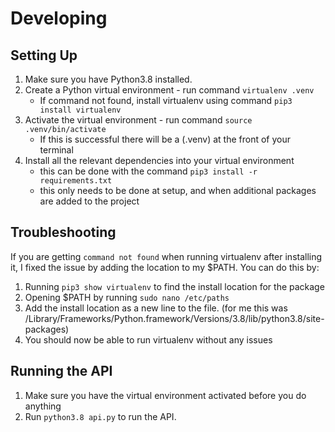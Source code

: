 # Developing
## Setting Up
1. Make sure you have Python3.8 installed.
2. Create a Python virtual environment - run command `virtualenv .venv`
    - If command not found, install virtualenv using command `pip3 install virtualenv`
3. Activate the virtual environment - run command `source .venv/bin/activate`
    - If this is successful there will be a (.venv) at the front of your terminal
4. Install all the relevant dependencies into your virtual environment
    - this can be done with the command `pip3 install -r requirements.txt`
    - this only needs to be done at setup, and when additional packages are added to the project

## Troubleshooting
If you are getting `command not found` when running virtualenv after installing it, I fixed the issue by adding the location to my $PATH.
You can do this by:
1. Running `pip3 show virtualenv` to find the install location for the package
2. Opening $PATH by running `sudo nano /etc/paths`
3. Add the install location as a new line to the file. (for me this was /Library/Frameworks/Python.framework/Versions/3.8/lib/python3.8/site-packages)
4. You should now be able to run virtualenv without any issues

## Running the API
1. Make sure you have the virtual environment activated before you do anything
2. Run `python3.8 api.py` to run the API.

